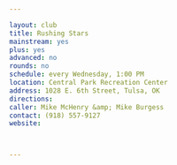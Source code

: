 ```yaml
---

layout: club
title: Rushing Stars
mainstream: yes
plus: yes
advanced: no
rounds: no
schedule: every Wednesday, 1:00 PM
location: Central Park Recreation Center
address: 1028 E. 6th Street, Tulsa, OK
directions: 
caller: Mike McHenry &amp; Mike Burgess
contact: (918) 557-9127
website: 



---
```


